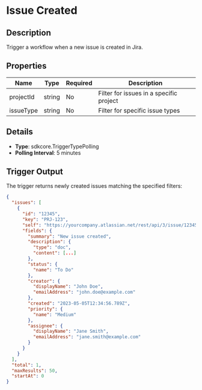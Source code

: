 # Issue Created

## Description
Trigger a workflow when a new issue is created in Jira.

## Properties
| Name      | Type   | Required | Description                            |
|-----------|--------|----------|----------------------------------------|
| projectId | string | No       | Filter for issues in a specific project |
| issueType | string | No       | Filter for specific issue types        |

## Details
- **Type**: sdkcore.TriggerTypePolling
- **Polling Interval**: 5 minutes

## Trigger Output
The trigger returns newly created issues matching the specified filters:

```json
{
  "issues": [
    {
      "id": "12345",
      "key": "PRJ-123",
      "self": "https://yourcompany.atlassian.net/rest/api/3/issue/12345",
      "fields": {
        "summary": "New issue created",
        "description": {
          "type": "doc",
          "content": [...]
        },
        "status": {
          "name": "To Do"
        },
        "creator": {
          "displayName": "John Doe",
          "emailAddress": "john.doe@example.com"
        },
        "created": "2023-05-05T12:34:56.789Z",
        "priority": {
          "name": "Medium"
        },
        "assignee": {
          "displayName": "Jane Smith",
          "emailAddress": "jane.smith@example.com"
        }
      }
    }
  ],
  "total": 1,
  "maxResults": 50,
  "startAt": 0
}
```